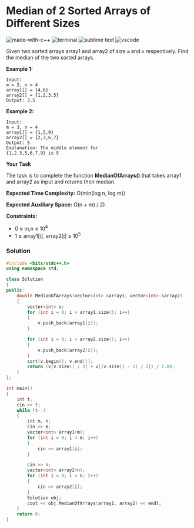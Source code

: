 # Median of 2 Sorted Arrays of Different Sizes
![made-with-c++](https://img.shields.io/badge/Made%20with-C++-007396.svg)
![terminal](https://img.shields.io/badge/Windows%20Terminal-4D4D4D?logo=windows%20terminal&logoColor=white)
![sublime text](https://img.shields.io/badge/sublime_text-%23575757.svg?logo=sublime-text&logoColor=important)
![vscode](https://img.shields.io/badge/Visual_Studio_Code-0078D4?logo=visual%20studio%20code&logoColor=white)

Given two sorted arrays array1 and array2 of size `m` and `n` respectively. Find the median of the two sorted arrays.

__Example 1:__
```
Input:
m = 2, n = 4
array1[] = {4,6}
array2[] = {1,2,3,5}
Output: 3.5
```
__Example 2:__
```
Input:
m = 3, n = 4
array1[] = {1,5,9}
array2[] = {2,3,6,7}
Output: 5
Explanation: The middle element for
{1,2,3,5,6,7,9} is 5
```
__Your Task__

The task is to complete the function **MedianOfArrays()** that takes array1 and array2 as input and returns their median. 

__Expected Time Complexity:__ O(min(log n, log m))

__Expected Auxiliary Space:__ O(n + m) / 2)

__Constraints:__
- 0 ≤ m,n ≤ 10<sup>4</sup>
- 1 ≤ array1[i], array2[i] ≤ 10<sup>5</sup>

### Solution
```cpp
#include <bits/stdc++.h>
using namespace std;

class Solution
{
public:
    double MedianOfArrays(vector<int> &array1, vector<int> &array2)
    {
        vector<int> v;
        for (int i = 0; i < array1.size(); i++)
        {
            v.push_back(array1[i]);
        }

        for (int i = 0; i < array2.size(); i++)
        {
            v.push_back(array2[i]);
        }
        sort(v.begin(), v.end());
        return (v[v.size() / 2] + v[(v.size() - 1) / 2]) / 2.00;
    }
};

int main()
{
    int t;
    cin >> t;
    while (t--)
    {
        int m, n;
        cin >> m;
        vector<int> array1(m);
        for (int i = 0; i < m; i++)
        {
            cin >> array1[i];
        }

        cin >> n;
        vector<int> array2(n);
        for (int i = 0; i < n; i++)
        {
            cin >> array2[i];
        }
        Solution obj;
        cout << obj.MedianOfArrays(array1, array2) << endl;
    }
    return 0;
}
```

